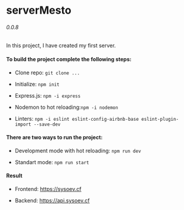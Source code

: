 # serverMesto
###### 0.0.8

In this project, I have created my first server.

#### To build the project complete the following steps:

  * Clone repo: ```git clone ...```

  * Initialize: ```npm init```

  * Express.js: ```npm -i express```

  * Nodemon to hot reloading:```npm -i nodemon```

  * Linters: ```npm -i eslint eslint-config-airbnb-base eslint-plugin-import --save-dev```

#### There are two ways to run the project:

  * Development mode with hot reloading: ```npm run dev```

  * Standart mode: ```npm run start```

#### Result

  * Frontend: https://sysoev.cf
  
  * Backend: https://api.sysoev.cf
